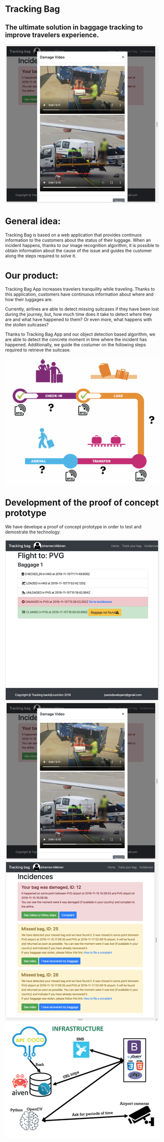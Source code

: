 # Tracking Bag 
## The ultimate solution in baggage tracking to improve travelers experience. 

![Tracking Bag visual interface](./images/img2.png)

# General idea:
Tracking Bag is based on a web application that provides continuos information to the customers about the status of their luggage. When an incident happens, thanks to our image recognition algorithm, it is possible to obtain information about the cause of the issue and guides the customer along the steps required to solve it.


# Our product:
Tracking Bag App increases travelers tranquility while traveling. Thanks to this application, customers have continuous information about where and how their luggages are. 

Currently, airlines are able to detect missing suitcases if they have been lost during the journey, but, how much time does it take to detect where they are and what have happened to them? Or even more, what happens with the stollen suitcases?

Thanks to Tracking Bag App and our object detection based algorithm, we are able to detect the concrete moment in time where the incident has happened. Additionally, we guide the costumer on the following steps required to retrieve the suitcase.

![img1](./images/img4.png)


# Development of the proof of concept prototype
We have develope a proof of concept prototype in order to test and demostrate the technology.  

![img1](./images/img1.png)
![img2](./images/img2.png)
![img3](./images/img3.png)
![Block Diagram](./images/diagram.png)
